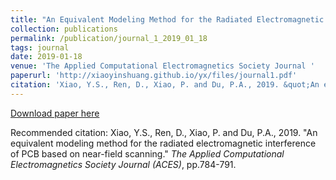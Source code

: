 ```yaml
---
title: "An Equivalent Modeling Method for the Radiated Electromagnetic Interference of PCB Based on Near-field Scanning"
collection: publications
permalink: /publication/journal_1_2019_01_18
tags: journal
date: 2019-01-18
venue: 'The Applied Computational Electromagnetics Society Journal '
paperurl: 'http://xiaoyinshuang.github.io/yx/files/journal1.pdf'
citation: 'Xiao, Y.S., Ren, D., Xiao, P. and Du, P.A., 2019. &quot;An equivalent modeling method for the radiated electromagnetic interference of PCB based on near-field scanning.&quot; <i>The Applied Computational Electromagnetics Society Journal (ACES)</i>, pp.784-791.'
---
```



[Download paper here](http://xiaoyinshuang.github.io/yx/files/journal1.pdf)

Recommended citation: Xiao, Y.S., Ren, D., Xiao, P. and Du, P.A., 2019. &quot;An equivalent modeling method for the radiated electromagnetic interference of PCB based on near-field scanning.&quot; <i>The Applied Computational Electromagnetics Society Journal (ACES)</i>, pp.784-791.
